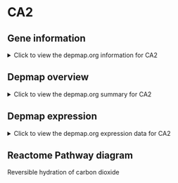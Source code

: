 <h1>CA2</h1>

<h2>Gene information</h2>
<details>
  <summary>Click to view the depmap.org information for CA2</summary>
  <iframe src="https://depmap.org/portal/gene/CA2?tab=about" style="border:none;width:100%;height:800px"></iframe>
</details>

<h2>Depmap overview</h2>
<details>
  <summary>Click to view the depmap.org summary for CA2</summary>
  <iframe src="https://depmap.org/portal/gene/CA2?tab=overview" style="border:none;width:100%;height:800px"></iframe>
</details>

<h2>Depmap expression</h2>
<details>
  <summary>Click to view the depmap.org expression data for CA2</summary>
  <iframe src="https://depmap.org/portal/gene/CA2?tab=characterization" style="border:none;width:100%;height:800px"></iframe>
</details>



<h2>Reactome Pathway diagram</h2>
Reversible hydration of carbon dioxide
<div id="diagramHolder"></div>

<script>
    //Creating the Reactome Diagram widget
    //Take into account a proxy needs to be set up in your server side pointing to www.reactome.org
    function onReactomeDiagramReady(){  //This function is automatically called when the widget code is ready to be used
        var diagram = Reactome.Diagram.create({
            "placeHolder" : "diagramHolder",
            "width" : 900,
            "height" : 500
        });

        //Initialising it to the "Hemostasis" pathway
        diagram.loadDiagram("R-HSA-1475029");

        //Adding different listeners

        diagram.onDiagramLoaded(function (loaded) {
            console.info("Loaded ", loaded);
            diagram.flagItems("BAD");
	    diagram.flagItems("Q92934");
            if (loaded == "R-HSA-1475029") diagram.selectItem("R-HSA-1475029");
        });

     }
</script>




